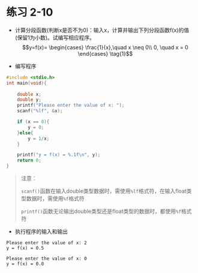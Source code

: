 # 练习 2-10
- 计算分段函数(判断x是否不为0)：输入x，计算并输出下列分段函数f(x)的值(保留1为小数)。试编写相应程序。
$$y=f(x)=
\begin{cases}
\frac{1}{x},\quad x \neq 0\\
0, \quad x = 0
\end{cases}
\tag{1}$$


- 编写程序
```c
#include <stdio.h>
int main(void){
    
    double x;
    double y;
    printf("Please enter the value of x: ");
    scanf("%lf", &x);

    if (x == 0){
        y = 0;
    }else{
        y = 1/x;
    }

    printf("y = f(x) = %.1f\n", y);
    return 0;
}
```
> 注意：
> 
> `scanf()`函数在输入double类型数据时，需使用`%lf`格式符，在输入float类型数据时，需使用`%f`格式符
> 
> `printf()`函数无论输出double类型还是float类型的数据时，都使用`%f`格式符

- 执行程序的输入和输出
```shell
Please enter the value of x: 2
y = f(x) = 0.5

Please enter the value of x: 0
y = f(x) = 0.0
```

